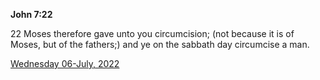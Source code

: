 **John 7:22**

22 Moses therefore gave unto you circumcision; (not because it is of Moses, but of the fathers;) and ye on the sabbath day circumcise a man.

[Wednesday 06-July, 2022](https://t.me/s/daily_scripture)
